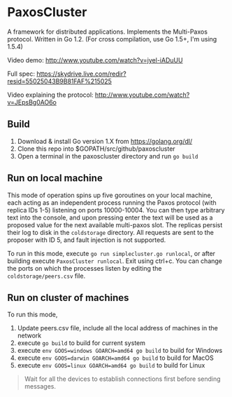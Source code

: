 PaxosCluster
============

A framework for distributed applications. Implements the Multi-Paxos protocol. Written in Go 1.2. (For cross compilation, use Go 1.5+, I'm using 1.5.4)

Video demo: http://www.youtube.com/watch?v=jyel-iADuUU

Full spec: https://skydrive.live.com/redir?resid=55025043B9B81FAF%215025

Video explaining the protocol: http://www.youtube.com/watch?v=JEpsBg0AO6o

## Build

1. Download & install Go version 1.X from https://golang.org/dl/
2. Clone this repo into $GOPATH/src/github/paxoscluster
3. Open a terminal in the paxoscluster directory and run `go build`

## Run on local machine

This mode of operation spins up five goroutines on your local machine, each acting as an independent process running the Paxos protocol (with replica IDs 1-5) listening on ports 10000-10004.
You can then type arbitrary text into the console, and upon pressing enter the text will be used as a proposed value for the next available multi-paxos slot.
The replicas persist their log to disk in the `coldstorage` directory.
All requests are sent to the proposer with ID 5, and fault injection is not supported.

To run in this mode, execute `go run simplecluster.go runlocal`, or after building execute `PaxosCluster runlocal`.
Exit using ctrl+c.
You can change the ports on which the processes listen by editing the `coldstorage/peers.csv` file.

## Run on cluster of machines

To run this mode, 

1. Update peers.csv file, include all the local address of machines in the network
2. execute `go build` to build for current system
3. execute `env GOOS=windows GOARCH=amd64 go build` to build for Windows
4. execute `env GOOS=darwin GOARCH=amd64 go build` to build for MacOS
5. execute `env GOOS=linux GOARCH=amd64 go build` to build for Linux

> Wait for all the devices to establish connections first before sending messages.